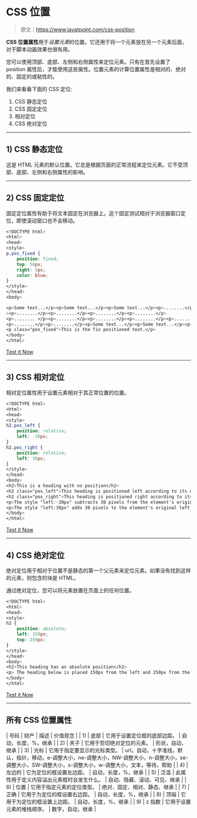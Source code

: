 # CSS 位置

> 原文：<https://www.javatpoint.com/css-position>

**CSS 位置属性**用于*设置元素*的位置。它还用于将一个元素放在另一个元素后面，对于脚本动画效果也很有用。

您可以使用顶部、底部、左侧和右侧属性来定位元素。只有在首先设置了 position 属性后，才能使用这些属性。位置元素的计算位置属性是相对的、绝对的、固定的或粘性的。

我们来看看下面的 CSS 定位:

1.  CSS 静态定位
2.  CSS 固定定位
3.  相对定位
4.  CSS 绝对定位

* * *

## 1) CSS 静态定位

这是 HTML 元素的默认位置。它总是根据页面的正常流程来定位元素。它不受顶部、底部、左侧和右侧属性的影响。

* * *

## 2) CSS 固定定位

固定定位属性有助于将文本固定在浏览器上。这个固定测试相对于浏览器窗口定位，即使滚动窗口也不会移动。

```css
<!DOCTYPE html>
<html>
<head>
<style>
p.pos_fixed {
    position: fixed;
    top: 50px;
    right: 5px;
    color: blue;
}
</style>
</head>
<body>

<p>Some text...</p><p>Some text...</p><p>Some text...</p><p>........</p><p>.... ...</p
><p>........</p><p>........</p><p>........</p><p>........</p>
<p>........ </p><p>........</p><p>........</p><p>........</p><p>........</p>
<p>........</p><p>........</p><p>Some text...</p><p>Some text...</p><p>Some text...</p>
<p class="pos_fixed">This is the fix positioned text.</p>
</body>
</html>

```

[Test it Now](https://www.javatpoint.com/oprweb/test.jsp?filename=cssposition1)

* * *

## 3) CSS 相对定位

相对定位属性用于设置元素相对于其正常位置的位置。

```css
<!DOCTYPE html>
<html>
<head>
<style>
h2.pos_left {
    position: relative;
    left: -30px;
}
h2.pos_right {
    position: relative;
    left: 30px;
}
</style>
</head>
<body>
<h2>This is a heading with no position</h2>
<h2 class="pos_left">This heading is positioned left according to its normal position</h2>
<h2 class="pos_right">This heading is positioned right according to its normal position</h2>
<p>The style "left:-30px" subtracts 30 pixels from the element's original left position.</p>
<p>The style "left:30px" adds 30 pixels to the element's original left position.</p>
</body>
</html>

```

[Test it Now](https://www.javatpoint.com/oprweb/test.jsp?filename=cssposition2)

* * *

## 4) CSS 绝对定位

绝对定位用于相对于位置不是静态的第一个父元素来定位元素。如果没有找到这样的元素，则包含的块是 HTML。

通过绝对定位，您可以将元素放置在页面上的任何位置。

```css
<!DOCTYPE html>
<html>
<head>
<style>
h2 {
    position: absolute;
    left: 150px;
    top: 250px;
}
</style>
</head>
<body>
<h2>This heading has an absolute position</h2>
<p> The heading below is placed 150px from the left and 250px from the top of the page.</p>
</body>
</html>

```

[Test it Now](https://www.javatpoint.com/oprweb/test.jsp?filename=cssposition3)

* * *

## 所有 CSS 位置属性

| 号码 | 财产 | 描述 | 价值观念 |
| 1) | 底部 | 它用于设置定位框的底部边距。 | 自动，长度，%，继承 |
| 2) | 夹子 | 它用于剪切绝对定位的元素。 | 形状，自动，继承 |
| 3) | 光标 | 它用于指定要显示的光标类型。 | url，自动，十字准线，默认，指针，移动，e-调整大小，ne-调整大小，NW-调整大小，n-调整大小，se-调整大小，SW-调整大小，s-调整大小，w-调整大小，文本，等待，帮助 |
| 4) | 左边的 | 它为定位的框设置左边距。 | 自动，长度，%，继承 |
| 5) | 泛滥 | 此属性用于定义内容溢出元素框时会发生什么。 | 自动、隐藏、滚动、可见、继承 |
| 6) | 位置 | 它用于指定元素的定位类型。 | 绝对、固定、相对、静态、继承 |
| 7) | 正确 | 它用于为定位的框设置右边距。 | 自动，长度，%，继承 |
| 8) | 顶端 | 它用于为定位的框设置上边距。 | 自动，长度，%，继承 |
| 9) | z 指数 | 它用于设置元素的堆栈顺序。 | 数字，自动，继承 |